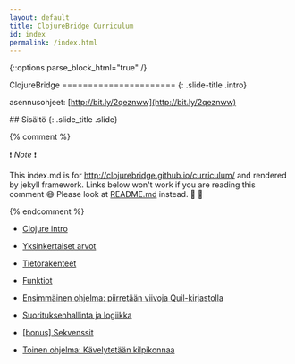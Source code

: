 ```yaml
---
layout: default
title: ClojureBridge Curriculum
id: index
permalink: /index.html
---
```


{::options parse_block_html="true" /}

<section>
ClojureBridge
======================
{: .slide-title .intro}

asennusohjeet: [http://bit.ly/2qeznww](http://bit.ly/2qeznww)
</section>

 <section>
## Sisältö
{: .slide_title .slide}

{% comment %}

:exclamation: _Note_ :exclamation:

This index.md is for http://clojurebridge.github.io/curriculum/
and rendered by jekyll framework.
Links below won't work if you are reading this comment :smile:
Please look at [README.md](README.md) instead. :green_heart: :blue_heart:

{% endcomment %}

* [Clojure intro](outline/intro.html)
* [Yksinkertaiset arvot](outline/simple_values.html)
* [Tietorakenteet](outline/data_structures.html)
* [Funktiot](outline/functions.html)
* [Ensimmäinen ohjelma: piirretään viivoja Quil-kirjastolla](https://github.com/flowa/drawing/blob/master/curriculum/first-program.md)
* [Suorituksenhallinta ja logiikka](outline/flow_control.html)
* [[bonus] Sekvenssit](outline/sequences.html)

* [Toinen ohjelma: Kävelytetään kilpikonnaa](https://github.com/flowa/welcometoclojurebridge/blob/master/outline/TURTLE-SAMPLES.md) 
</section>
